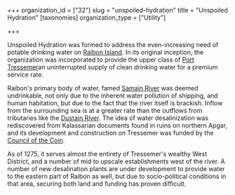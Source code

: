 +++
organization_id = ["32"]
slug = "unspoiled-hydration"
title = "Unspoiled Hydration"
[taxonomies]
organization_type = ["Utility"]

+++

Unspoiled Hydration was formed to address the even-increasing need of potable drinking water on [Raibon Island](@/locations/raibon-island.md). In its original inception, the organization was incorporated to provide the upper class of [Port Tressemer](@/locations/port-tressemer.md)an uninterrupted supply of clean drinking water for a premium service rate.

Raibon's primary body of water, famed [Samain River](@/locations/samain-river.md) was deemed undrinkable, not only due to the inherent water pollution of shipping, and human habitation, but due to the fact that the river itself is brackish. Inflow from the surrounding sea is at a greater rate than the outflows from tributaries like the [Dustain River](@/locations/dustain-river.md). The idea of water desalinization was rediscovered from Kalassarian documents found in ruins on northern Apgar, and its development and construction on Tressemer was funded by the [Council of the Coin](@/organizations/council-of-the-coin.md).

As of 1275, it serves almost the entirety of Tressemer's wealthy West District, and a number of mid to upscale establishments west of the river. A number of new desalination plants are under development to provide water to the eastern part of Raibon as well, but due to socio-political conditions in that area, securing both land and funding has proven difficult.
